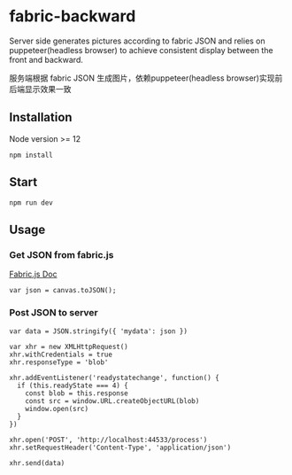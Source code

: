 # fabric-backward
Server side generates pictures according to fabric JSON and relies on puppeteer(headless browser) to achieve consistent display between the front and backward.

服务端根据 fabric JSON 生成图片，依赖puppeteer(headless browser)实现前后端显示效果一致

## Installation
Node version >= 12
```
npm install
```

## Start

```
npm run dev
```

## Usage
### Get JSON from fabric.js
[Fabric.js Doc](https://http://fabricjs.com/docs/)
```
var json = canvas.toJSON();
```

### Post JSON to server
```
var data = JSON.stringify({ 'mydata': json })

var xhr = new XMLHttpRequest()
xhr.withCredentials = true
xhr.responseType = 'blob'

xhr.addEventListener('readystatechange', function() {
  if (this.readyState === 4) {
    const blob = this.response
    const src = window.URL.createObjectURL(blob)
    window.open(src)
  }
})

xhr.open('POST', 'http://localhost:44533/process')
xhr.setRequestHeader('Content-Type', 'application/json')

xhr.send(data)
```
